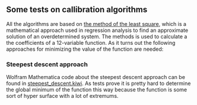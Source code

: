 ## Some tests on callibration algorithms ##
All the algorithms are based on [the method of the least square](https://en.wikipedia.org/wiki/Least_squares), which is a mathematical approach used in regression analysis to find an approximate solution of an overdetermined system. The methods is used to calculate a the coefficients of a 12-variable function. As it turns out the following approaches for minimizing the value of the function are needed:
### Steepest descent approach ###
Wolfram Mathematica code about the steepest descent approach can be found in [steepest_descent.kiwi](./steepest_descent.kiwi). As tests prove it is pretty hard to determine the global minimum of the function this way because the function is some sort of hyper surface with a lot of extremums.
